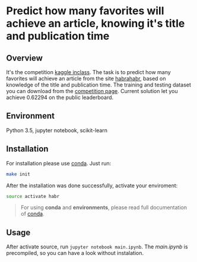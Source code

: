 # Predict how many favorites will achieve an article, knowing it's title and publication time

## Overview
It's the competition [kaggle inclass](https://inclass.kaggle.com/c/howpop-habrahabr-favs). The task is to predict 
how many favorites will achieve an article from the site [habrahabr](https://habrahabr.ru/), based on knowledge
of the title and publication time. The training and testing dataset you can download 
from the [competition page](https://inclass.kaggle.com/c/howpop-habrahabr-favs-lognorm/data). Current solution let 
you achieve 0.62294 on the public leaderboard.

## Environment
Python 3.5, jupyter notebook, scikit-learn

## Installation
For installation please use [conda](http://conda.pydata.org/docs/using/index.html). Just run:
```sh
make init
```
After the installation was done successfully, activate your enviroment:
```sh
source activate habr
```
> For using **conda** and **environments**, 
please read full documentation of [conda](http://conda.pydata.org/docs/using/index.html).

## Usage
After activate source, run `jupyter notebook main.ipynb`. The *main.ipynb* is precompiled, so you can have a look
without instalation.

